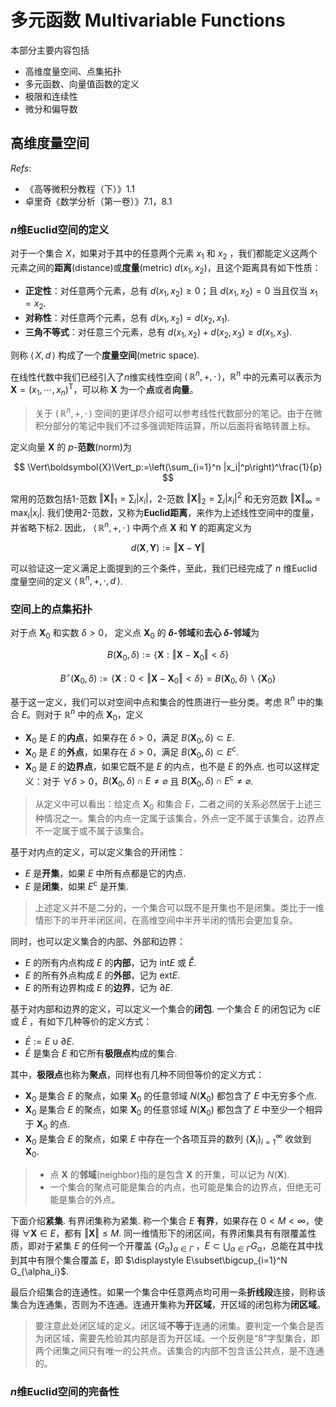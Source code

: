# 多元函数 Multivariable Functions

本部分主要内容包括
- 高维度量空间、点集拓扑
- 多元函数、向量值函数的定义
- 极限和连续性
- 微分和偏导数

## 高维度量空间 

*Refs*: 
- 《高等微积分教程（下）》1.1
- 卓里奇《数学分析（第一卷）》7.1，8.1

### $n$维Euclid空间的定义

对于一个集合 $X$，如果对于其中的任意两个元素 $x_1$ 和 $x_2$ ，我们都能定义这两个元素之间的**距离**(distance)或**度量**(metric) $d(x_1,x_2)$，且这个距离具有如下性质：
- **正定性**：对任意两个元素，总有 $d(x_1,x_2)\geqslant 0$；且 $d(x_1,x_2)=0$ 当且仅当 $x_1=x_2$.
- **对称性**：对任意两个元素，总有 $d(x_1,x_2)=d(x_2,x_1)$.
- **三角不等式**：对任意三个元素，总有 $d(x_1,x_2)+d(x_2,x_3)\geqslant d(x_1,x_3)$.

则称 $\langle\, X, d\,\rangle$ 构成了一个**度量空间**(metric space). 

在线性代数中我们已经引入了$n$维实线性空间 $\langle\,\mathbb{R}^n,+,\cdot\,\rangle$，$\mathbb{R}^n$ 中的元素可以表示为 $\boldsymbol{X}=(x_1,\cdots,x_n)^\mathrm{T}$，可以称 $\boldsymbol{X}$ 为一个**点**或者**向量**。

> 关于 $\langle\,\mathbb{R}^n,+,\cdot\,\rangle$ 空间的更详尽介绍可以参考线性代数部分的笔记。由于在微积分部分的笔记中我们不过多强调矩阵运算，所以后面将省略转置上标。

定义向量 $\boldsymbol{X}$ 的 $p$-**范数**(norm)为

$$
\Vert\boldsymbol{X}\Vert_p:=\left(\sum_{i=1}^n |x_i|^p\right)^\frac{1}{p}
$$

常用的范数包括1-范数 $\displaystyle \Vert\boldsymbol{X}\Vert_1=\sum_i |x_i|$，2-范数 $\displaystyle \Vert\boldsymbol{X}\Vert_2=\sum_i |x_i|^2$ 和无穷范数 $\displaystyle \Vert\boldsymbol{X}\Vert_\infty=\max_i |x_i|$. 我们使用2-范数，又称为**Euclid距离**，来作为上述线性空间中的度量，并省略下标2. 因此， $\langle\,\mathbb{R}^n,+,\cdot\,\rangle$ 中两个点 $\boldsymbol{X}$ 和 $\boldsymbol{Y}$ 的距离定义为

$$
d(\boldsymbol{X},\boldsymbol{Y}) := \Vert\boldsymbol{X}-\boldsymbol{Y}\Vert
$$

可以验证这一定义满足上面提到的三个条件，至此，我们已经完成了 $n$ 维Euclid度量空间的定义 $\langle\,\mathbb{R}^n,+,\cdot,d\,\rangle$.

### 空间上的点集拓扑

对于点 $\boldsymbol{X}_0$ 和实数 $\delta >0$， 定义点 $\boldsymbol{X}_0$ 的 **$\delta$-邻域**和**去心 $\delta$-邻域**为

$$
B(\boldsymbol{X}_0,\delta):=\{\boldsymbol{X}:\Vert\boldsymbol{X}-\boldsymbol{X}_0\Vert <\delta\}
$$

$$
B^\circ(\boldsymbol{X}_0,\delta):=\{\boldsymbol{X}:0<\Vert\boldsymbol{X}-\boldsymbol{X}_0\Vert <\delta\} = B(\boldsymbol{X}_0,\delta)\backslash\{\boldsymbol{X}_0\}
$$

基于这一定义，我们可以对空间中点和集合的性质进行一些分类。考虑 $\mathbb{R}^n$ 中的集合 $E$。则对于 $\mathbb{R}^n$ 中的点 $\boldsymbol{X}_0$，定义

- $\boldsymbol{X}_0$ 是 $E$ 的**内点**，如果存在 $\delta > 0$，满足 $B(\boldsymbol{X}_0,\delta)\subset E$.
- $\boldsymbol{X}_0$ 是 $E$ 的**外点**，如果存在 $\delta > 0$，满足 $B(\boldsymbol{X}_0,\delta)\subset E^\mathrm{c}$.
- $\boldsymbol{X}_0$ 是 $E$ 的**边界点**，如果它既不是 $E$ 的内点，也不是 $E$ 的外点. 也可以这样定义：对于 $\forall\delta>0$，$B(\boldsymbol{X}_0,\delta)\cap E\neq\varnothing$ 且 $B(\boldsymbol{X}_0,\delta)\cap E^\mathrm{c}\neq\varnothing$.

> 从定义中可以看出：给定点 $\boldsymbol{X}_0$ 和集合 $E$，二者之间的关系必然居于上述三种情况之一。集合的内点一定属于该集合，外点一定不属于该集合，边界点不一定属于或不属于该集合。

基于对内点的定义，可以定义集合的开闭性：

- $E$ 是**开集**，如果 $E$ 中所有点都是它的内点.
- $E$ 是**闭集**，如果 $E^\mathrm{c}$ 是开集.

> 上述定义并不是二分的，一个集合可以既不是开集也不是闭集。类比于一维情形下的半开半闭区间，在高维空间中半开半闭的情形会更加复杂。

同时，也可以定义集合的内部、外部和边界：

- $E$ 的所有内点构成 $E$ 的**内部**，记为 $\mathrm{int} E$ 或 $\mathring{E}$.
- $E$ 的所有外点构成 $E$ 的**外部**，记为 $\mathrm{ext} E$.
- $E$ 的所有边界构成 $E$ 的**边界**，记为 $\partial E$.

基于对内部和边界的定义，可以定义一个集合的**闭包**. 一个集合 $E$ 的闭包记为 $\mathrm{cl}E$ 或 $\bar{E}$ ，有如下几种等价的定义方式：

- $\bar{E}:= E\cup\partial E$.
- $\bar{E}$ 是集合 $E$ 和它所有**极限点**构成的集合.

其中，**极限点**也称为**聚点**，同样也有几种不同但等价的定义方式：

- $\boldsymbol{X}_0$ 是集合 $E$ 的聚点，如果 $\boldsymbol{X}_0$ 的任意邻域 $N(\boldsymbol{X}_0)$ 都包含了 $E$ 中无穷多个点.
- $\boldsymbol{X}_0$ 是集合 $E$ 的聚点，如果 $\boldsymbol{X}_0$ 的任意邻域 $N(\boldsymbol{X}_0)$ 都包含了 $E$ 中至少一个相异于 $\boldsymbol{X}_0$ 的点.
- $\boldsymbol{X}_0$ 是集合 $E$ 的聚点，如果 $E$ 中存在一个各项互异的数列 $\{\boldsymbol{X}_i\}_{i=1}^\infty$ 收敛到 $\boldsymbol{X}_0$.

> - 点 $\boldsymbol{X}$ 的**邻域**(neighbor)指的是包含 $\boldsymbol{X}$ 的开集，可以记为 $N(\boldsymbol{X})$.
> - 一个集合的聚点可能是集合的内点，也可能是集合的边界点，但绝无可能是集合的外点。 

下面介绍**紧集**. 有界闭集称为紧集. 称一个集合 $E$ **有界**，如果存在 $0 < M < \infty$，使得 $\forall\boldsymbol{X}\in E$，都有 $\Vert\boldsymbol{X}\Vert\leqslant M$. 同一维情形下的闭区间，有界闭集具有有限覆盖性质，即对于紧集 $E$ 的任何一个开覆盖 $\{G_\alpha\}_{\alpha\in\Gamma}$ ，$\displaystyle E\subset\bigcup_{\alpha\in\Gamma}G_\alpha$，总能在其中找到其中有限个集合覆盖 $E$，即 $\displaystyle E\subset\bigcup_{i=1}^N G_{\alpha_i}$.

最后介绍集合的连通性。如果一个集合中任意两点均可用一条**折线段**连接，则称该集合为连通集，否则为不连通。连通开集称为**开区域**，开区域的闭包称为**闭区域**。

> 要注意此处闭区域的定义。闭区域**不等于**连通的闭集。要判定一个集合是否为闭区域，需要先检验其内部是否为开区域。一个反例是“8”字型集合，即两个闭集之间只有唯一的公共点。该集合的内部不包含该公共点，是不连通的。

### $n$维Euclid空间的完备性


